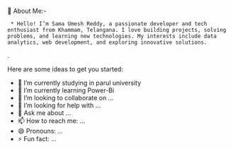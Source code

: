 🚀 About Me:-

     * Hello! I’m Sama Umesh Reddy, a passionate developer and tech enthusiast from Khammam, Telangana. I love building projects, solving problems, and learning new technologies. My interests include data analytics, web development, and exploring innovative solutions.

.

Here are some ideas to get you started:

- 🔭 I’m currently studying in  parul university
- 🌱 I’m currently learning Power-Bi
- 👯 I’m looking to collaborate on ...
- 🤔 I’m looking for help with ...
- 💬 Ask me about ...
- 📫 How to reach me: ...
- 😄 Pronouns: ...
- ⚡ Fun fact: ...

